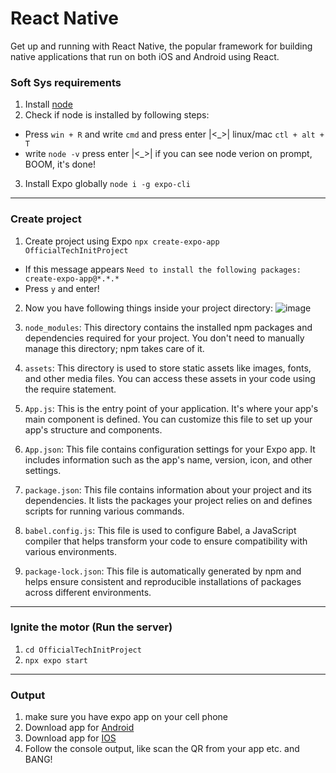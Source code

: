 # React Native
Get up and running with React Native, the popular framework for building native applications that run on both iOS and Android using React.

### Soft Sys requirements
1. Install [node](https://nodejs.org/en)
2. Check if node is installed by following steps:
  - Press `win + R` and write `cmd` and press enter |<_>|  linux/mac `ctl + alt + T`
  - write `node -v` press enter |<_>| if you can see node verion on prompt, BOOM, it's done!
3. Install Expo globally `node i -g expo-cli`

<hr>

### Create project
1. Create project using Expo `npx create-expo-app OfficialTechInitProject`
  - If this message appears `Need to install the following packages:  create-expo-app@*.*.*`
  - Press `y` and enter!
2. Now you have following things inside your project directory: ![image](https://github.com/officialtech/react-native/assets/46815338/fc4c5d2d-5be9-42d1-8f75-bd8fc2222554)

3. `node_modules`: This directory contains the installed npm packages and dependencies required for your project. You don't need to manually manage this directory; npm takes care of it.
4. `assets`: This directory is used to store static assets like images, fonts, and other media files. You can access these assets in your code using the require statement.
5. `App.js`: This is the entry point of your application. It's where your app's main component is defined. You can customize this file to set up your app's structure and components.
6. `App.json`: This file contains configuration settings for your Expo app. It includes information such as the app's name, version, icon, and other settings.
7. `package.json`: This file contains information about your project and its dependencies. It lists the packages your project relies on and defines scripts for running various commands.
8. `babel.config.js`: This file is used to configure Babel, a JavaScript compiler that helps transform your code to ensure compatibility with various environments.
9. `package-lock.json`: This file is automatically generated by npm and helps ensure consistent and reproducible installations of packages across different environments.


<hr>


### Ignite the motor (Run the server)
1. `cd OfficialTechInitProject`
2. `npx expo start`

<hr>

### Output
1. make sure you have expo app on your cell phone
2. Download app for [Android](https://play.google.com/store/apps/details?id=host.exp.exponent&pli=1)
3. Download app for [IOS](https://apps.apple.com/us/app/expo-go/id982107779)
4. Follow the console output, like scan the QR from your app etc. and BANG!






